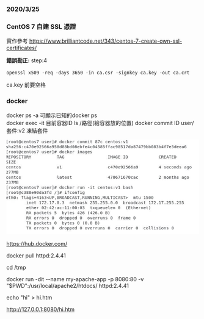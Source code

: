 ### 2020/3/25


### CentOS 7 自建 SSL 憑證
實作參考 https://www.brilliantcode.net/343/centos-7-create-own-ssl-certificates/

**錯誤勘正:**
step:4
```
openssl x509 -req -days 3650 -in ca.csr -signkey ca.key -out ca.crt
```
ca.key 前要空格



### docker
docker ps -a   可顯示已知的docker ps  
docker exec -it 目前容器ID ls  /路徑(給容器放的位置) 
docker commit ID user/套件:v2  凍結套件

![](image/docker.png)

https://hub.docker.com/

docker pull httpd:2.4.41

cd /tmp

docker run -dit --name my-apache-app -p 8080:80 -v "$PWD":/usr/local/apache2/htdocs/ httpd:2.4.41

echo "hi" > hi.htm

http://127.0.0.1:8080/hi.htm

